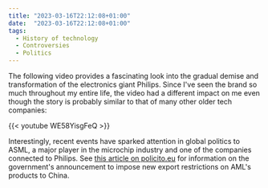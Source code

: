 ```yaml
---
title: "2023-03-16T22:12:08+01:00"
date:  "2023-03-16T22:12:08+01:00"
tags:
  - History of technology
  - Controversies
  - Politics
---
```


The following video provides a fascinating look into the gradual demise and transformation of the electronics giant Philips. Since I've seen the brand so much throughout my entire life, the video had a different impact on me even though the story is probably similar to that of many other older tech companies:

{{< youtube WE58YisgFeQ >}}

Interestingly, recent events have sparked attention in global politics to ASML, a major player in the microchip industry and one of the companies connected to Philips. See [this article on policito.eu](http://web.archive.org/web/20230314210100/https://www.politico.eu/article/chips-netherlands-mark-rutte-china/) for information on the government's announcement to impose new export restrictions on AML's products to China.
